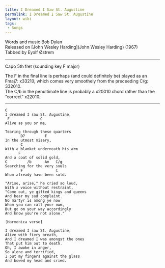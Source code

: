 ```yaml
---
title: I Dreamed I Saw St. Augustine
permalink: I Dreamed I Saw St. Augustine
layout: wiki
tags:
 - Songs
---
```


Words and music Bob Dylan  
Released on [John Wesley Harding](John Wesley Harding)
(1967)  
Tabbed by Eyolf Østrem

* * * * *

Capo 5th fret (sounding key F major)

The F in the final line is perhaps (and could definitely be) played as
an Fmaj7: x33210, which comes very smoothely from the preceeding C/g:
332010.  
The C/b in the penultimate line is probably a x20010 chord rather than
the “correct” x22010.

* * * * *

    C
    I dreamed I saw St. Augustine,
     F              C
    Alive as you or me,

    Tearing through these quarters
           D7         F
    In the utmost misery,
           C
    With a blanket underneath his arm
          F
    And a coat of solid gold,
    C         /b      Am   C/g
    Searching for the very souls
           F               C
    Whom already have been sold.

    "Arise, arise," he cried so loud,
    With a voice without restraint,
    "Come out, ye gifted kings and queens
    And hear my sad complaint.
    No martyr is among ye now
    Whom you can call your own,
    But go on your way accordingly
    And know you're not alone."

    [Harmonica verse]

    I dreamed I saw St. Augustine,
    Alive with fiery breath,
    And I dreamed I was amongst the ones
    That put him out to death.
    Oh, I awoke in anger,
    So alone and terrified,
    I put my fingers against the glass
    And bowed my head and cried.
